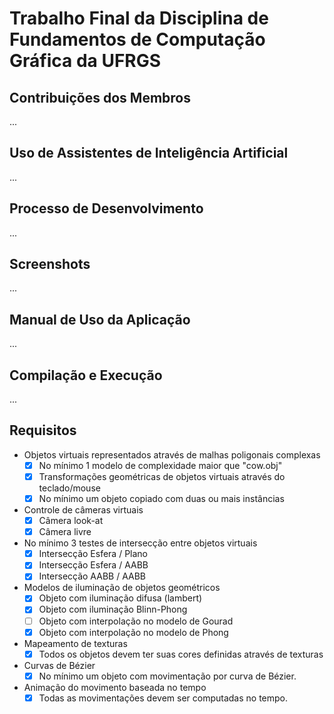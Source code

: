 # Trabalho Final da Disciplina de Fundamentos de Computação Gráfica da UFRGS

## Contribuições dos Membros

...

## Uso de Assistentes de Inteligência Artificial

...

## Processo de Desenvolvimento

...

## Screenshots

...

## Manual de Uso da Aplicação

...

## Compilação e Execução

...

## Requisitos

- Objetos virtuais representados através de malhas poligonais complexas
    - [x] No mínimo 1 modelo de complexidade maior que "cow.obj"
    - [x] Transformações geométricas de objetos virtuais através do teclado/mouse
    - [x] No mínimo um objeto copiado com duas ou mais instâncias

- Controle de câmeras virtuais
    - [x] Câmera look-at
    - [x] Câmera livre

- No mínimo 3 testes de intersecção entre objetos virtuais
    - [x] Intersecção Esfera / Plano
    - [x] Intersecção Esfera / AABB
    - [x] Intersecção AABB / AABB

- Modelos de iluminação de objetos geométricos
    - [x] Objeto com iluminação difusa (lambert)
    - [x] Objeto com iluminação Blinn-Phong
    - [ ] Objeto com interpolação no modelo de Gourad
    - [x] Objeto com interpolação no modelo de Phong

- Mapeamento de texturas
    - [x] Todos os objetos devem ter suas cores definidas através de texturas

- Curvas de Bézier
    - [x] No mínimo um objeto com movimentação por curva de Bézier.

- Animação do movimento baseada no tempo
    - [x] Todas as movimentações devem ser computadas no tempo.
